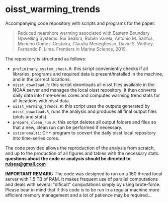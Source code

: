 # oisst_warming_trends

Accompanying code repository with scripts and programs for the paper:

> Reduced nearshore warming associated with Eastern Boundary Upwelling Systems.
> Rui Seabra, Rubén Varela, António M. Santos, Moncho Gomez-Gesteira, Claudia Meneghesso, David S. Wethey, Fernando P. Lima.
> Frontiers in Marine Science, 2019.

The repository is structured as follows:
- `preliminary_system_check.R`: this script conveniently checks if all libraries, programs and required data is present/installed in the machine, and in the correct locations.
- `oisst_download.R`: this script downloads all oisst files available in the NOAA server and manages the local oisst repository; it then converts daily data into time-series cores and computes warming trend stats for all locations with oisst data.
- `oisst_warming_trends.R`: this script uses the outputs generated by `oisst_download.R`, runs the analysis and produces all final output files (plots and stats).
- `prepare_clean_run.R`: this script deletes all output folders and files so that a new, clean run can be performed if necessary.
- `sstcoremulti`: C++ program to convert the daily oisst local repository into time-series cores.

The code provided allows the reproduction of the analysis from scratch, and up to the production of all figures and tables with the necessary stats. **questions about the code or analysis should be directed to ruisea@gmail.com** 

**IMPORTANT REMARK:** The code was designed to run on a 160 thread local server with 1.5 TB of RAM. It makes frequent use of parallel computations and deals with several "dificult" computations simply by using brute-force. Please bear in mind that if this code is to be run in a regular machine more efficient memory management and a lot of patience may be required...